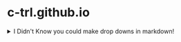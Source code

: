 # c-trl.github.io

<details>
  <summary>I Didn't Know you could make drop downs in markdown!</summary>

#### Look!

* Here's a bullet
* and another

Here's a body of text

<details>
  <summary>What about a nested drop-down?</summary>

YES! THAT TOO!
</details>


1. Here's
2. A
3. Numbered
4. List

</details>
